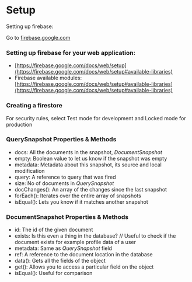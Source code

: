 # Setup

Setting up firebase:


Go to [firebase.google.com](https://www.firebase.google.com)

### Setting up firebase for your web application: 
- [https://firebase.google.com/docs/web/setup](https://firebase.google.com/docs/web/setup#available-libraries)
- Firebase available modules: [https://firebase.google.com/docs/web/setup#available-libraries](https://firebase.google.com/docs/web/setup#available-libraries)

### Creating a firestore
For security rules, select Test mode for development and Locked mode for production

### QuerySnapshot Properties & Methods
- docs: All the documents in the snapshot, _DocumentSnapshot_
- empty: Boolean value to let us know if the snapshot was empty
- metadata: Metadata about this snapshot, its source and local modification
- query: A reference to query that was fired
- size: No of documents in _QuerySnapshot_
- docChanges(): An array of the changes since the last snapshot
- forEach(): Iterates over the entire array of snapshots
- isEqual(): Lets you know if it matches another snapshot

### DocumentSnapshot Properties & Methods
- id: The id of the given document
- exists: Is this even a thing in the database? // Useful to check if the document exists for example profile data of a user
- metadata: Same as _QuerySnapshot_ field
- ref: A reference to the document location in the database
- data(): Gets all the fields of the object
- get(): Allows you to access a particular field on the object
- isEqual(): Useful for comparison